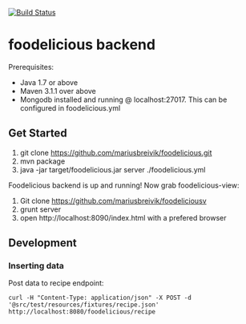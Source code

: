 [![Build Status](https://travis-ci.org/mariusbreivik/foodelicious.png?branch=master)](https://travis-ci.org/mariusbreivik/foodelicious)

# foodelicious backend


Prerequisites:
- Java 1.7 or above
- Maven 3.1.1 over above
- Mongodb installed and running @ localhost:27017. This can be configured in foodelicious.yml

## Get Started

1. git clone https://github.com/mariusbreivik/foodelicious.git
2. mvn package
3. java -jar target/foodelicious.jar server ./foodelicious.yml

Foodelicious backend is up and running! Now grab foodelicious-view:

1. Git clone https://github.com/mariusbreivik/foodeliciousv
2. grunt server
3. open http://localhost:8090/index.html  with a prefered browser


## Development

### Inserting data

Post data to recipe endpoint:

    curl -H "Content-Type: application/json" -X POST -d '@src/test/resources/fixtures/recipe.json' http://localhost:8080/foodelicious/recipe